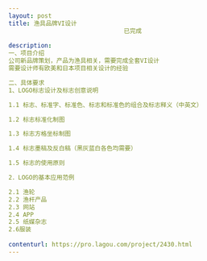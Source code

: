 ```yaml
---                
layout: post       
title: 渔具品牌VI设计
                                已完成
           
description: 
一、项目介绍
公司新品牌策划，产品为渔具相关，需要完成全套VI设计
需要设计师有欧美和日本项目相关设计的经验

二、具体要求
1、LOGO标志设计及标志创意说明

1.1 标志、标准字、标准色、标志和标准色的组合及标志释义（中英文）

1.2 标志标准化制图

1.3 标志方格坐标制图

1.4 标志墨稿及反白稿（黑灰蓝白各色均需要）

1.5 标志的使用原则

2．LOGO的基本应用范例

2.1 渔轮
2.2 渔杆产品
2.3 网站
2.4 APP
2.5 纸媒杂志
2.6服装
     
contenturl: https://pro.lagou.com/project/2430.html      
---                 
```

